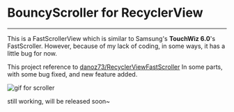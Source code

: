 # BouncyScroller for RecyclerView


----------


This is a FastScrollerView which is similar to Samsung's **TouchWiz 6.0**'s FastScroller. However, because of my lack of coding, in some ways, it has a little bug for now.

This project reference to [danoz73/RecyclerViewFastScroller][1] In some parts, with some bug fixed, and new feature added.

![gif for scroller][2]

still working, will be released soon~

  [1]: https://github.com/danoz73/RecyclerViewFastScroller
  [2]: https://github.com/microstudent/microstudent.github.io/raw/master/b.gif
